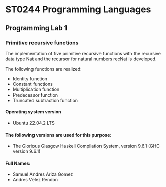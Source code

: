 # ST0244 Programming Languages
## Programming Lab 1
### Primitive recursive functions

The implementation of five primitive recursive functions with the recursive
data type Nat and the recursor for natural numbers recNat is developed.

The following functions are realized:
- Identity function
- Constant functions
- Multiplication function
- Predecessor function
- Truncated subtraction function

#### Operating system version
-  Ubuntu 22.04.2 LTS

#### The following versions are used for this purpose:
-  The Glorious Glasgow Haskell Compilation System, version 9.6.1
(GHC version 9.6.1)
#### Full Names:
-  Samuel Andres Ariza Gomez
- Andres Velez Rendon
